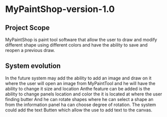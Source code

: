 # MyPaintShop-version-1.0


## Project Scope
MyPaintShop is paint tool software that allow the user to draw and modify
different shape using different colors and have the ability to save and reopen a
previous draw.

## System evolution
In the future system may add the ability to add an image and draw on it
where the user will open an image from MyPaintTool and he will have the
ability to change it size and location
Anthe feature can be added is the ability to change panels location and
color the it is located at where the user finding butter
And he can rotate shapes where he can select a shape an from the
information panel ha can choose degree of rotation.
The system could add the text Butten which allow the use to add text to
the canvas.
